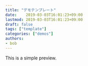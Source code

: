 ```yaml
---
title: "デモテンプレート"
date:    2019-03-03T16:01:23+09:00
lastmod: 2019-03-03T16:01:23+09:00
draft: false
tags: ["template"]
categories: ["demos"]
authors:
- bob
---
```


This is a simple preview.

